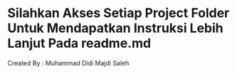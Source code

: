 # Silahkan Akses Setiap Project Folder Untuk Mendapatkan Instruksi Lebih Lanjut Pada readme.md


Created By : Muhammad Didi Majdi Saleh